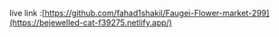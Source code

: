 live link :[https://github.com/fahad1shakil/Faugei-Flower-market-299](https://bejewelled-cat-f39275.netlify.app/)
